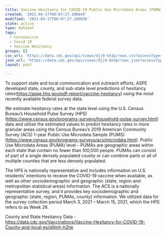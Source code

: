 ```yaml
---
title: Vaccine Hesitancy for COVID-19 Public Use Microdata Areas (PUMAs)
created: '2021-04-17T00:07:27.100649'
modified: '2021-04-17T00:07:27.100658'
state: active
type: dataset
tags:
  - Coronavirus
  - Covid 19
  - Vaccine Hesitancy
groups: []
csv_url: 'https://data.cdc.gov/api/views/djj9-kh3p/rows.csv?accessType=DOWNLOAD'
json_url: 'https://data.cdc.gov/api/views/djj9-kh3p/rows.json?accessType=DOWNLOAD'
layout: post

---
```

To support state and local communication and outreach efforts, ASPE developed state, county, and sub-state level predictions of hesitancy rates(https://aspe.hhs.gov/pdf-report/vaccine-hesitancy) using the most recently available federal survey data.

We estimate hesitancy rates at the state level using the U.S. Census Bureau’s Household Pulse Survey (HPS)(https://www.census.gov/programs-surveys/household-pulse-survey.html) data and utilize the estimated values to predict hesitancy rates in more granular areas using the Census Bureau’s 2019 American Community Survey (ACS) 1-year Public Use Microdata Sample (PUMS)(https://www.census.gov/programs-surveys/acs/microdata.html). Public Use Microdata Areas (PUMA) level – PUMAs are geographic areas within each state that contain no fewer than 100,000 people. PUMAs can consist of part of a single densely populated county or can combine parts or all of multiple counties that are less densely populated.

The HPS is nationally representative and includes information on U.S. residents’ intentions to receive the COVID-19 vaccine when available, as well as other sociodemographic and geographic (state, region and metropolitan statistical areas) information. The ACS is a nationally representative survey, and it provides key sociodemographic and geographic (state, region, PUMAs, county) information. We utilized data for the survey collection period March 3, 2021 – March 15, 2021, which the HPS refers to as Week 26.


County and State Hesitancy Data - https://data.cdc.gov/Vaccinations/Vaccine-Hesitancy-for-COVID-19-County-and-local-es/q9mh-h2tw
